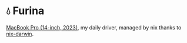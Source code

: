 # 💧 Furina

[MacBook Pro (14-inch, 2023)](https://support.apple.com/kb/SP889?viewlocale=en_US&locale=en_US), my daily driver, managed by nix thanks to [nix-darwin](https://github.com/LnL7/nix-darwin).